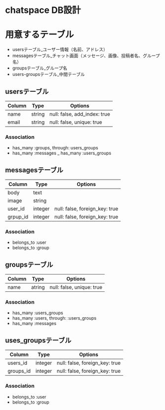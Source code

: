 # chatspace DB設計
# 用意するテーブル
- usersテーブル_ユーザー情報（名前、アドレス）
- messagesテーブル_チャット画面（メッセージ、画像、投稿者名、グループ名）
- groupsテーブル_グループ名
- users-groupsテーブル_中間テーブル

## usersテーブル
|Column|Type|Options|
|------|----|-------|
|name|string|null: false, add_index: true|
|email|string|null: false, unique: true|
### Association
- has_many :groups, through: users_groups
- has_many :messages
_ has_many :users_groups

## messagesテーブル
|Column|Type|Options|
|------|----|-------|
|body|text|
|image|string|
|user_id|integer|null: false, foreign_key: true|
|grpup_id|integer|null: false, foreign_key: true|
### Association
- belongs_to :user
- belongs_to :group

## groupsテーブル
|Column|Type|Options|
|------|----|-------|
|name|atring|null: false, unique: true|
### Association
- has_many :users_groups
- has_many :users, through: :users_groups
- has_many :messages

## uses_groupsテーブル
|Column|Type|Options|
|------|----|-------|
|users_id|integer|null: false, foreign_key: true|
|groups_id|integer|null: false, foreign_key: true|
### Association
- belongs_to :user
- belongs_to :group